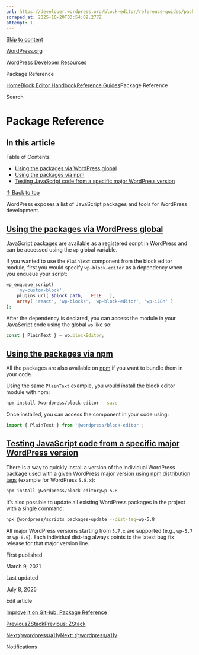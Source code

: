 ```yaml
---
url: https://developer.wordpress.org/block-editor/reference-guides/packages
scraped_at: 2025-10-20T03:54:09.277Z
attempt: 1
---
```


[Skip to content](https://developer.wordpress.org/block-editor/reference-guides/packages/#wp--skip-link--target)

[WordPress.org](https://wordpress.org/)

[WordPress Developer Resources](https://developer.wordpress.org/)

Package Reference


[Home](https://developer.wordpress.org/)[Block Editor Handbook](https://developer.wordpress.org/block-editor/)[Reference Guides](https://developer.wordpress.org/block-editor/reference-guides/)Package Reference

Search

# Package Reference

## In this article

Table of Contents

- [Using the packages via WordPress global](https://developer.wordpress.org/block-editor/reference-guides/packages/#using-the-packages-via-wordpress-global)
- [Using the packages via npm](https://developer.wordpress.org/block-editor/reference-guides/packages/#using-the-packages-via-npm)
- [Testing JavaScript code from a specific major WordPress version](https://developer.wordpress.org/block-editor/reference-guides/packages/#testing-javascript-code-from-a-specific-major-wordpress-version)

[↑ Back to top](https://developer.wordpress.org/block-editor/reference-guides/packages/#wp--skip-link--target)

WordPress exposes a list of JavaScript packages and tools for WordPress development.

## [Using the packages via WordPress global](https://developer.wordpress.org/block-editor/reference-guides/packages/\#using-the-packages-via-wordpress-global)

JavaScript packages are available as a registered script in WordPress and can be accessed using the `wp` global variable.

If you wanted to use the `PlainText` component from the block editor module, first you would specify `wp-block-editor` as a dependency when you enqueue your script:

```php
wp_enqueue_script(
    'my-custom-block',
    plugins_url( $block_path, __FILE__ ),
    array( 'react', 'wp-blocks', 'wp-block-editor', 'wp-i18n' )
);

```

After the dependency is declared, you can access the module in your JavaScript code using the global `wp` like so:

```js
const { PlainText } = wp.blockEditor;

```

## [Using the packages via npm](https://developer.wordpress.org/block-editor/reference-guides/packages/\#using-the-packages-via-npm)

All the packages are also available on [npm](https://www.npmjs.com/org/wordpress) if you want to bundle them in your code.

Using the same `PlainText` example, you would install the block editor module with npm:

```bash
npm install @wordpress/block-editor --save

```

Once installed, you can access the component in your code using:

```js
import { PlainText } from '@wordpress/block-editor';

```

## [Testing JavaScript code from a specific major WordPress version](https://developer.wordpress.org/block-editor/reference-guides/packages/\#testing-javascript-code-from-a-specific-major-wordpress-version)

There is a way to quickly install a version of the individual WordPress package used with a given WordPress major version using [npm distribution tags](https://docs.npmjs.com/cli/v8/commands/npm-dist-tag) (example for WordPress `5.8.x`):

```bash
npm install @wordpress/block-editor@wp-5.8

```

It’s also possible to update all existing WordPress packages in the project with a single command:

```bash
npx @wordpress/scripts packages-update --dist-tag=wp-5.8

```

All major WordPress versions starting from `5.7.x` are supported (e.g., `wp-5.7` or `wp-6.0`). Each individual dist-tag always points to the latest bug fix release for that major version line.

First published

March 9, 2021

Last updated

July 8, 2025

Edit article

[Improve it on GitHub: Package Reference](https://github.com/WordPress/gutenberg/edit/trunk/docs/reference-guides/packages.md)

[PreviousZStackPrevious: ZStack](https://developer.wordpress.org/block-editor/reference-guides/components/z-stack/)

[Next@wordpress/a11yNext: @wordpress/a11y](https://developer.wordpress.org/block-editor/reference-guides/packages/packages-a11y/)

Notifications